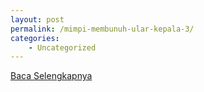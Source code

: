 ```yaml
---
layout: post
permalink: /mimpi-membunuh-ular-kepala-3/
categories:
    - Uncategorized
---
```


[Baca Selengkapnya](/07)
